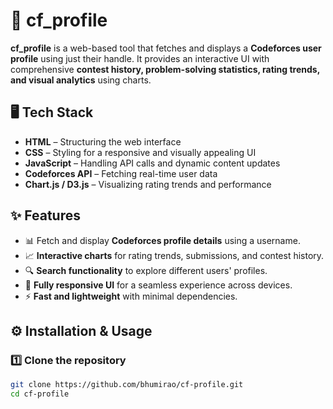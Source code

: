# 🚀 cf_profile  

**cf_profile** is a web-based tool that fetches and displays a **Codeforces user profile** using just their handle. It provides an interactive UI with comprehensive **contest history, problem-solving statistics, rating trends, and visual analytics** using charts.  

## 🖥️ Tech Stack  
- **HTML** – Structuring the web interface  
- **CSS** – Styling for a responsive and visually appealing UI  
- **JavaScript** – Handling API calls and dynamic content updates  
- **Codeforces API** – Fetching real-time user data  
- **Chart.js / D3.js** – Visualizing rating trends and performance  

## ✨ Features  
- 📊 Fetch and display **Codeforces profile details** using a username.  
- 📈 **Interactive charts** for rating trends, submissions, and contest history.  
- 🔍 **Search functionality** to explore different users' profiles.  
- 🎨 **Fully responsive UI** for a seamless experience across devices.  
- ⚡ **Fast and lightweight** with minimal dependencies.  

## ⚙️ Installation & Usage  
### 1️⃣ Clone the repository  
```sh
git clone https://github.com/bhumirao/cf-profile.git
cd cf-profile

